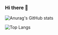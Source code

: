 ### Hi there 👋

<!-- [![Anurag's GitHub stats](https://github-readme-stats.vercel.app/api?username=JennyLeeJH)](https://github.com/JennyLeeJH/github-readme-stats) -->
<!-- ![Anurag's GitHub stats](https://github-readme-stats.vercel.app/api?username=JennyLeeJH&show_icons=true&theme=buefy) -->
<!-- ![Anurag's GitHub stats](https://github-readme-stats.vercel.app/api?username=JennyLeeJH&show_icons=true&title_color=ff9529&icon_color=86c000) -->
![Anurag's GitHub stats](https://github-readme-stats.vercel.app/api?username=JennyLeeJH&show_icons=true&title_color=ffffff&text_color=000000&icon_color=ffe342&bg_color=DEG,8556ff,b093f3,7ec2ff,fbbbbb)

![Top Langs](https://github-readme-stats.vercel.app/api/top-langs/?username=JennyLeeJH&layout=compact&theme=buefy)

<!--
**JennyLeeJH/JennyLeeJH** is a ✨ _special_ ✨ repository because its `README.md` (this file) appears on your GitHub profile.

Here are some ideas to get you started:

- 🔭 I’m currently working on ...
- 🌱 I’m currently learning ...
- 👯 I’m looking to collaborate on ...
- 🤔 I’m looking for help with ...
- 💬 Ask me about ...
- 📫 How to reach me: ...
- 😄 Pronouns: ...
- ⚡ Fun fact: ...
-->
